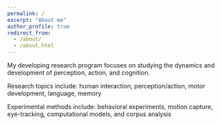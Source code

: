 ```yaml
---
permalink: /
excerpt: "About me"
author_profile: true
redirect_from: 
  - /about/
  - /about.html
---
```


My developing research program focuses on studying the dynamics and development of perception, action, and cognition.

Research topics include: human interaction, perception/action, motor development, language, memory

Experimental methods include: behavioral experiments, motion capture, eye-tracking, computational models, and corpus analysis 
